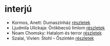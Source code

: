 # interjú

- Kormos, Anett: Dumaszínház [részletek](../_details/Kormos%2C%20Anett.md#id_585)
- Ljudmila Ulickaja: Örökbecsű limlom [részletek](../_details/Ljudmila%20Ulickaja.md#id_1294)
- Noam Chomsky: Hatalom és terror [részletek](../_details/Noam%20Chomsky.md#id_343)
- Szalai, Vivien: Stohl – Őszintén [részletek](../_details/Szalai%2C%20Vivien.md#id_407)